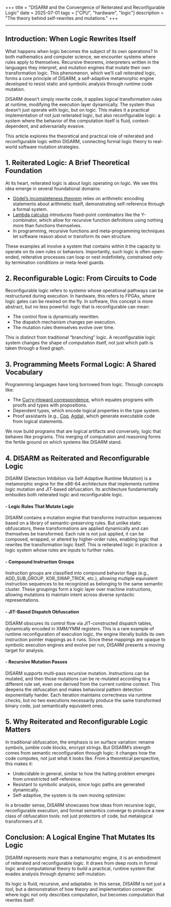 +++
title = "DISARM and the Convergence of Reiterated and Reconfigurable Logic"
date = 2025-07-01
tags = ["CPU", "hardware", "logic"]
description = "The theory behind self-rewrites and mutations."
+++

---

## Introduction: When Logic Rewrites Itself
What happens when logic becomes the subject of its own operations? In both mathematics and computer science, we encounter systems where rules apply to themselves. Recursive theorems, interpreters written in the languages they interpret, and mutation engines that mutate their own transformation logic. This phenomenon, which we’ll call reiterated logic, forms a core principle of DISARM, a self-adaptive metamorphic engine developed to resist static and symbolic analysis through runtime code mutation.

DISARM doesn’t simply rewrite code, it applies logical transformation rules at runtime, modifying the execution layer dynamically. The system thus doesn’t just operate with logic, but on logic. This makes it a practical implementation of not just reiterated logic, but also reconfigurable logic: a system where the behavior of the computation itself is fluid, context-dependent, and adversarially evasive.

This article explores the theoretical and practical role of reiterated and reconfigurable logic within DISARM, connecting formal logic theory to real-world software mutation strategies.

## 1. Reiterated Logic: A Brief Theoretical Foundation
At its heart, reiterated logic is about logic operating on logic. We see this idea emerge in several foundational domains:
- [Gödel’s incompleteness theorem](https://en.wikipedia.org/wiki/G%C3%B6del%27s_incompleteness_theorems) relies on arithmetic encoding statements about arithmetic itself, demonstrating self-reference through a formal system.
- [Lambda calculus](https://en.wikipedia.org/wiki/Lambda_calculus) introduces fixed-point combinators like the Y-combinator, which allow for recursive function definitions using nothing more than functions themselves.
- In programming, recursive functions and meta-programming techniques let software reason about or transform its own structure.

These examples all involve a system that contains within it the capacity to operate on its own rules or behaviors. Importantly, such logic is often open-ended, reiterative processes can loop or nest indefinitely, constrained only by termination conditions or meta-level guards.

## 2. Reconfigurable Logic: From Circuits to Code
Reconfigurable logic refers to systems whose operational pathways can be restructured during execution. In hardware, this refers to FPGAs, where logic gates can be rewired on the fly. In software, this concept is more abstract, but no less powerful: logic that is reconfigurable can mean:
- The control flow is dynamically rewritten.
- The dispatch mechanism changes per execution.
- The mutation rules themselves evolve over time.

This is distinct from traditional “branching” logic. A reconfigurable logic system changes the shape of computation itself, not just which path is taken through a fixed graph.

## 3. Programming Meets Formal Logic: A Shared Vocabulary
Programming languages have long borrowed from logic. Through concepts like:
- The [Curry–Howard correspondence](https://en.wikipedia.org/wiki/Curry%E2%80%93Howard_correspondence), which equates programs with proofs and types with propositions.
- Dependent types, which encode logical properties in the type system.
- Proof assistants (e.g., [Coq](https://en.wikipedia.org/wiki/Rocq), [Agda](https://en.wikipedia.org/wiki/Agda_(programming_language))), which generate executable code from logical statements.

We now build programs that are logical artifacts and conversely, logic that behaves like programs. This merging of computation and reasoning forms the fertile ground on which systems like DISARM stand.

## 4. DISARM as Reiterated and Reconfigurable Logic
DISARM (Detection Inhibition via Self-Adaptive Runtime Mutation) is a metamorphic engine for the x86-64 architecture that implements runtime logic mutation and JIT-based obfuscation. Its architecture fundamentally embodies both reiterated logic and reconfigurable logic.

#### - Logic Rules That Mutate Logic
DISARM contains a mutation engine that transforms instruction sequences based on a library of semantic-preserving rules. But unlike static obfuscators, these transformations are applied dynamically and can themselves be transformed. 
Each rule is not just applied, it can be composed, wrapped, or altered by higher-order rules, enabling logic that rewrites the transformation logic itself. This is reiterated logic in practice: a logic system whose rules are inputs to further rules.

#### - Compound Instruction Groups
Instruction groups are classified into compound behavior flags (e.g., ADD_SUB_GROUP, XOR_SWAP_TRICK, etc.), allowing multiple equivalent instruction sequences to be recognized as belonging to the same semantic cluster.
These groupings form a logic layer over machine instructions, allowing mutations to maintain intent across diverse syntactic representations.

#### - JIT-Based Dispatch Obfuscation
DISARM obscures its control flow via JIT-constructed dispatch tables, dynamically encoded in XMM/YMM registers. This is a rare example of runtime reconfiguration of execution logic, the engine literally builds its own instruction pointer mappings as it runs.
Since these mappings are opaque to symbolic execution engines and evolve per run, DISARM presents a moving target for analysis.

#### - Recursive Mutation Passes
DISARM supports multi-pass recursive mutation. Instructions can be mutated, and then those mutations can be re-mutated according to a different rule set, even one derived from the current runtime context. This deepens the obfuscation and makes behavioral pattern detection exponentially harder.
Each iteration maintains correctness via runtime checks, but no two executions necessarily produce the same transformed binary code, just semantically equivalent ones.

## 5. Why Reiterated and Reconfigurable Logic Matters
In traditional obfuscation, the emphasis is on surface variation: rename symbols, jumble code blocks, encrypt strings. But DISARM’s strength comes from semantic reconfiguration through logic: it changes how the code computes, not just what it looks like.
From a theoretical perspective, this makes it:
- Undecidable in general, similar to how the halting problem emerges from unrestricted self-reference.
- Resistant to symbolic analysis, since logic paths are generated dynamically.
- Self-adaptive, the system is its own moving optimizer.

In a broader sense, DISARM showcases how ideas from recursive logic, reconfigurable execution, and formal semantics converge to produce a new class of obfuscation tools: not just protectors of code, but metalogical transformers of it.

## Conclusion: A Logical Engine That Mutates Its Logic
DISARM represents more than a metamorphic engine, it is an embodiment of reiterated and reconfigurable logic. It draws from deep roots in formal logic and computational theory to build a practical, runtime system that evades analysis through dynamic self-mutation.

Its logic is fluid, recursive, and adaptable. In this sense, DISARM is not just a tool, but a demonstration of how theory and implementation converge: where logic not only describes computation, but becomes computation that rewrites itself.